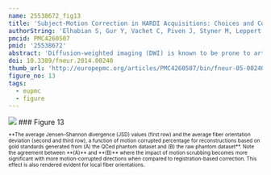```yaml
---
name: 25538672_fig13
title: 'Subject-Motion Correction in HARDI Acquisitions: Choices and Consequences.'
authorString: 'Elhabian S, Gur Y, Vachet C, Piven J, Styner M, Leppert IR, Pike GB, Gerig G.'
pmcid: PMC4260507
pmid: '25538672'
abstract: 'Diffusion-weighted imaging (DWI) is known to be prone to artifacts related to motion originating from subject movement, cardiac pulsation, and breathing, but also to mechanical issues such as table vibrations. Given the necessity for rigorous quality control and motion correction, users are often left to use simple heuristics to select correction schemes, which involves simple qualitative viewing of the set of DWI data, or the selection of transformation parameter thresholds for detection of motion outliers. The scientific community offers strong theoretical and experimental work on noise reduction and orientation distribution function (ODF) reconstruction techniques for HARDI data, where post-acquisition motion correction is widely performed, e.g., using the open-source DTIprep software (1), FSL (the FMRIB Software Library) (2), or TORTOISE (3). Nonetheless, effects and consequences of the selection of motion correction schemes on the final analysis, and the eventual risk of introducing confounding factors when comparing populations, are much less known and far beyond simple intuitive guessing. Hence, standard users lack clear guidelines and recommendations in practical settings. This paper reports a comprehensive evaluation framework to systematically assess the outcome of different motion correction choices commonly used by the scientific community on different DWI-derived measures. We make use of human brain HARDI data from a well-controlled motion experiment to simulate various degrees of motion corruption and noise contamination. Choices for correction include exclusion/scrubbing or registration of motion corrupted directions with different choices of interpolation, as well as the option of interpolation of all directions. The comparative evaluation is based on a study of the impact of motion correction using four metrics that quantify (1) similarity of fiber orientation distribution functions (fODFs), (2) deviation of local fiber orientations, (3) global brain connectivity via graph diffusion distance (GDD), and (4) the reproducibility of prominent and anatomically defined fiber tracts. Effects of various motion correction choices are systematically explored and illustrated, leading to a general conclusion of discouraging users from setting ad hoc thresholds on the estimated motion parameters beyond which volumes are claimed to be corrupted.'
doi: 10.3389/fneur.2014.00240
thumb_url: 'http://europepmc.org/articles/PMC4260507/bin/fneur-05-00240-g013.gif'
figure_no: 13
tags:
  - eupmc
  - figure
---
```

<img src='http://europepmc.org/articles/PMC4260507/bin/fneur-05-00240-g013.jpg' style='max-height: 300px'>
### Figure 13
<p style='font-size: 10px;'>**The average Jensen–Shannon divergence (JSD) values (first row) and the average fiber orientation deviation (second and third row), a function of motion corrupted percentage for reconstructions based on gold standards generated from (A) the QCed phantom dataset and (B) the raw phantom dataset**. Note the agreement between **(A)** and **(B)** where the impact of motion scrubbing becomes more significant with more motion-corrupted directions when compared to registration-based correction. This effect is also rendered evident for local fiber orientations.</p>